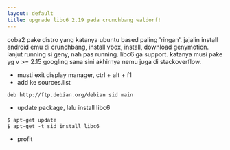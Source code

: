 ```yaml
---
layout: default
title: upgrade libc6 2.19 pada crunchbang waldorf!
---
```

coba2 pake distro yang katanya ubuntu based paling 'ringan'.
jajalin install android emu di crunchbang, install vbox, install, download genymotion.
lanjut running si geny, nah pas running. libc6 ga support. katanya musi pake yg v >= 2.15
googling sana sini akhirnya nemu juga di stackoverflow.  


 * musti exit display manager, ctrl + alt + f1
 * add ke sources.list
```bash
deb http://ftp.debian.org/debian sid main
```
 * update package, lalu install libc6 
```
$ apt-get update
$ apt-get -t sid install libc6
```
 * profit
